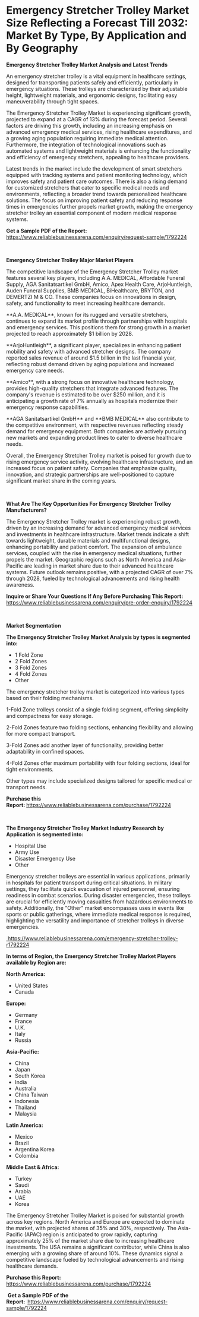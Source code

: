 <p><h1>Emergency Stretcher Trolley Market Size Reflecting a Forecast Till 2032: Market By Type, By Application and By Geography</h1></p><p><strong>Emergency Stretcher Trolley Market Analysis and Latest Trends</strong></p>
<p><p>An emergency stretcher trolley is a vital equipment in healthcare settings, designed for transporting patients safely and efficiently, particularly in emergency situations. These trolleys are characterized by their adjustable height, lightweight materials, and ergonomic designs, facilitating easy maneuverability through tight spaces.</p><p>The Emergency Stretcher Trolley Market is experiencing significant growth, projected to expand at a CAGR of 13% during the forecast period. Several factors are driving this growth, including an increasing emphasis on advanced emergency medical services, rising healthcare expenditures, and a growing aging population requiring immediate medical attention. Furthermore, the integration of technological innovations such as automated systems and lightweight materials is enhancing the functionality and efficiency of emergency stretchers, appealing to healthcare providers.</p><p>Latest trends in the market include the development of smart stretchers equipped with tracking systems and patient monitoring technology, which improves safety and patient care outcomes. There is also a rising demand for customized stretchers that cater to specific medical needs and environments, reflecting a broader trend towards personalized healthcare solutions. The focus on improving patient safety and reducing response times in emergencies further propels market growth, making the emergency stretcher trolley an essential component of modern medical response systems.</p></p>
<p><strong>Get a Sample PDF of the Report:&nbsp;</strong> <a href="https://www.reliablebusinessarena.com/enquiry/request-sample/1792224?utm_campaign=2868&utm_medium=2&utm_source=Github&utm_content=ia&utm_term=13042025&utm_id=emergency-stretcher-trolley">https://www.reliablebusinessarena.com/enquiry/request-sample/1792224</a></p>
<p>&nbsp;</p>
<p><strong>Emergency Stretcher Trolley Major Market Players</strong></p>
<p><p>The competitive landscape of the Emergency Stretcher Trolley market features several key players, including A.A. MEDICAL, Affordable Funeral Supply, AGA Sanitatsartikel GmbH, Amico, Apex Health Care, ArjoHuntleigh, Auden Funeral Supplies, BMB MEDICAL, BiHealthcare, BRYTON, and DEMERTZI M & CO. These companies focus on innovations in design, safety, and functionality to meet increasing healthcare demands.</p><p>**A.A. MEDICAL**, known for its rugged and versatile stretchers, continues to expand its market profile through partnerships with hospitals and emergency services. This positions them for strong growth in a market projected to reach approximately $1 billion by 2028.</p><p>**ArjoHuntleigh**, a significant player, specializes in enhancing patient mobility and safety with advanced stretcher designs. The company reported sales revenue of around $1.5 billion in the last financial year, reflecting robust demand driven by aging populations and increased emergency care needs.</p><p>**Amico**, with a strong focus on innovative healthcare technology, provides high-quality stretchers that integrate advanced features. The company's revenue is estimated to be over $250 million, and it is anticipating a growth rate of 7% annually as hospitals modernize their emergency response capabilities.</p><p>**AGA Sanitatsartikel GmbH** and **BMB MEDICAL** also contribute to the competitive environment, with respective revenues reflecting steady demand for emergency equipment. Both companies are actively pursuing new markets and expanding product lines to cater to diverse healthcare needs.</p><p>Overall, the Emergency Stretcher Trolley market is poised for growth due to rising emergency service activity, evolving healthcare infrastructure, and an increased focus on patient safety. Companies that emphasize quality, innovation, and strategic partnerships are well-positioned to capture significant market share in the coming years.</p></p>
<p>&nbsp;</p>
<p><strong>What Are The Key Opportunities For Emergency Stretcher Trolley Manufacturers?</strong></p>
<p><p>The Emergency Stretcher Trolley market is experiencing robust growth, driven by an increasing demand for advanced emergency medical services and investments in healthcare infrastructure. Market trends indicate a shift towards lightweight, durable materials and multifunctional designs, enhancing portability and patient comfort. The expansion of ambulance services, coupled with the rise in emergency medical situations, further propels the market. Geographic regions such as North America and Asia-Pacific are leading in market share due to their advanced healthcare systems. Future outlook remains positive, with a projected CAGR of over 7% through 2028, fueled by technological advancements and rising health awareness.</p></p>
<p><strong>Inquire or Share Your Questions If Any Before Purchasing This Report:</strong> <a href="https://www.reliablebusinessarena.com/enquiry/pre-order-enquiry/1792224?utm_campaign=2868&utm_medium=2&utm_source=Github&utm_content=ia&utm_term=13042025&utm_id=emergency-stretcher-trolley">https://www.reliablebusinessarena.com/enquiry/pre-order-enquiry/1792224</a></p>
<p>&nbsp;</p>
<p><strong>Market Segmentation</strong></p>
<p><strong>The Emergency Stretcher Trolley Market Analysis by types is segmented into:</strong></p>
<p><ul><li>1 Fold Zone</li><li>2 Fold Zones</li><li>3 Fold Zones</li><li>4 Fold Zones</li><li>Other</li></ul></p>
<p><p>The emergency stretcher trolley market is categorized into various types based on their folding mechanisms. </p><p>1-Fold Zone trolleys consist of a single folding segment, offering simplicity and compactness for easy storage. </p><p>2-Fold Zones feature two folding sections, enhancing flexibility and allowing for more compact transport. </p><p>3-Fold Zones add another layer of functionality, providing better adaptability in confined spaces. </p><p>4-Fold Zones offer maximum portability with four folding sections, ideal for tight environments. </p><p>Other types may include specialized designs tailored for specific medical or transport needs.</p></p>
<p><strong>Purchase this Report:&nbsp;</strong><a href="https://www.reliablebusinessarena.com/purchase/1792224?utm_campaign=2868&utm_medium=2&utm_source=Github&utm_content=ia&utm_term=13042025&utm_id=emergency-stretcher-trolley">https://www.reliablebusinessarena.com/purchase/1792224</a></p>
<p>&nbsp;</p>
<p><strong>The Emergency Stretcher Trolley Market Industry Research by Application is segmented into:</strong></p>
<p><ul><li>Hospital Use</li><li>Army Use</li><li>Disaster Emergency Use</li><li>Other</li></ul></p>
<p><p>Emergency stretcher trolleys are essential in various applications, primarily in hospitals for patient transport during critical situations. In military settings, they facilitate quick evacuation of injured personnel, ensuring readiness in combat scenarios. During disaster emergencies, these trolleys are crucial for efficiently moving casualties from hazardous environments to safety. Additionally, the "Other" market encompasses uses in events like sports or public gatherings, where immediate medical response is required, highlighting the versatility and importance of stretcher trolleys in diverse emergencies.</p></p>
<p><a href="https://www.reliablebusinessarena.com/emergency-stretcher-trolley-r1792224?utm_campaign=2868&utm_medium=2&utm_source=Github&utm_content=ia&utm_term=13042025&utm_id=emergency-stretcher-trolley">&nbsp;https://www.reliablebusinessarena.com/emergency-stretcher-trolley-r1792224</a></p>
<p><strong>In terms of Region, the Emergency Stretcher Trolley Market Players available by Region are:</strong></p>
<p>
    <p> <strong> North America: </strong>
        <ul>
            <li>United States</li>
            <li>Canada</li>
        </ul>
        </p> 
    <p> <strong> Europe: </strong>
        <ul>
            <li>Germany</li>
            <li>France</li>
            <li>U.K.</li>
            <li>Italy</li>
            <li>Russia</li>
        </ul>
        </p> 
    <p> <strong> Asia-Pacific: </strong>
        <ul>
            <li>China</li>
            <li>Japan</li>
            <li>South Korea</li>
            <li>India</li>
            <li>Australia</li>
            <li>China Taiwan</li>
            <li>Indonesia</li>
            <li>Thailand</li>
            <li>Malaysia</li>
        </ul>
        </p> 
    <p> <strong> Latin America: </strong>
        <ul>
            <li>Mexico</li>
            <li>Brazil</li>
            <li>Argentina Korea</li>
            <li>Colombia</li>
        </ul>
        </p> 
    <p> <strong> Middle East & Africa: </strong>
        <ul>
            <li>Turkey</li>
            <li>Saudi</li>
            <li>Arabia</li>
            <li>UAE</li>
            <li>Korea</li>
        </ul>
    </p>
    </p>
<p><p>The Emergency Stretcher Trolley Market is poised for substantial growth across key regions. North America and Europe are expected to dominate the market, with projected shares of 35% and 30%, respectively. The Asia-Pacific (APAC) region is anticipated to grow rapidly, capturing approximately 25% of the market share due to increasing healthcare investments. The USA remains a significant contributor, while China is also emerging with a growing share of around 10%. These dynamics signal a competitive landscape fueled by technological advancements and rising healthcare demands.</p></p>
<p><strong>Purchase this Report: </strong><a href="https://www.reliablebusinessarena.com/purchase/1792224?utm_campaign=2868&utm_medium=2&utm_source=Github&utm_content=ia&utm_term=13042025&utm_id=emergency-stretcher-trolley">https://www.reliablebusinessarena.com/purchase/1792224</a></p>
<p>&nbsp;<strong>Get a Sample PDF of the Report:&nbsp;&nbsp;</strong><a href="https://www.reliablebusinessarena.com/enquiry/request-sample/1792224?utm_campaign=2868&utm_medium=2&utm_source=Github&utm_content=ia&utm_term=13042025&utm_id=emergency-stretcher-trolley">https://www.reliablebusinessarena.com/enquiry/request-sample/1792224</a></p>
<p><strong></strong></p>
<p><p></p><p></p><p></p></p>